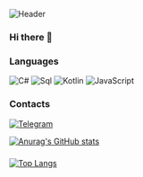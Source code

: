 ![Header](https://user-images.githubusercontent.com/70953745/140535036-cb510af1-bdab-456b-a25e-bc90d996ab9d.jpg)
### Hi there 👋

### Languages
![C#](https://img.shields.io/badge/-C%23-000000?style=for-the-badge&logo=CSharp&logoColor=662f93)
![Sql](https://img.shields.io/badge/-Sql-000000?style=for-the-badge&logo=mysql&logoColor=ffffff)
![Kotlin](https://img.shields.io/badge/-Kotlin-000000?style=for-the-badge&logo=Kotlin)
![JavaScript](https://img.shields.io/badge/-JavaScript-000000?style=for-the-badge&logo=JavaScript)

### Contacts
[![Telegram](https://img.shields.io/badge/-Telegram-000000?style=for-the-badge&logo=Telegram)](https://t.me/ShuraMint
)

[![Anurag's GitHub stats](https://github-readme-stats.vercel.app/api?username=Shura-mint213&hide=prs,contribs&show_icons=true&title_color=FF1493&text_color=00FF7F&border_color=FF1493&bg_color=DEG,333,37373d,37373d,37373d,601889,841889,C71585&theme=radical)](https://github.com/anuraghazra/github-readme-stats)
###
[![Top Langs](https://github-readme-stats.vercel.app/api/top-langs/?username=Shura-mint213&show_icons=true&layout=compact&title_color=FF1493&text_color=00FF7F&border_color=FF1493&bg_color=DEG,333,37373d,37373d,37373d,601889&theme=radical)](https://github.com/anuraghazra/github-readme-stats)

